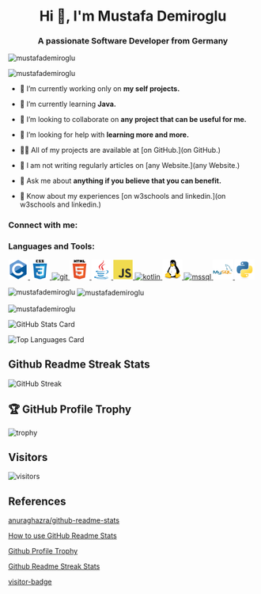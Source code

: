 <h1 align="center">Hi 👋, I'm Mustafa Demiroglu</h1>
<h3 align="center">A passionate Software Developer from Germany</h3>

<p align="left"> <img src="https://komarev.com/ghpvc/?username=mustafademiroglu&label=Profile%20views&color=0e75b6&style=flat" alt="mustafademiroglu" /> </p>

<p align="left"><img src="https://github-profile-trophy.vercel.app/?username=mustafademiroglu" alt="mustafademiroglu" /></a> </p>

- 🔭 I’m currently working only on **my self projects.**

- 🌱 I’m currently learning **Java.**

- 👯 I’m looking to collaborate on **any project that can be useful for me.**

- 🤝 I’m looking for help with **learning more and more.**

- 👨‍💻 All of my projects are available at [on GitHub.](on GitHub.)

- 📝 I am not writing regularly articles on [any Website.](any Website.)

- 💬 Ask me about **anything if you believe that you can benefit.**

- 📄 Know about my experiences [on w3schools and linkedin.](on w3schools and linkedin.)

<h3 align="left">Connect with me:</h3>
<p align="left">
</p>

<h3 align="left">Languages and Tools:</h3>
<p align="left"> <a href="https://www.cprogramming.com/" target="_blank" rel="noreferrer"> <img src="https://raw.githubusercontent.com/devicons/devicon/master/icons/c/c-original.svg" alt="c" width="40" height="40"/> </a> <a href="https://www.w3schools.com/css/" target="_blank" rel="noreferrer"> <img src="https://raw.githubusercontent.com/devicons/devicon/master/icons/css3/css3-original-wordmark.svg" alt="css3" width="40" height="40"/> </a> <a href="https://git-scm.com/" target="_blank" rel="noreferrer"> <img src="https://www.vectorlogo.zone/logos/git-scm/git-scm-icon.svg" alt="git" width="40" height="40"/> </a> <a href="https://www.w3.org/html/" target="_blank" rel="noreferrer"> <img src="https://raw.githubusercontent.com/devicons/devicon/master/icons/html5/html5-original-wordmark.svg" alt="html5" width="40" height="40"/> </a> <a href="https://www.java.com" target="_blank" rel="noreferrer"> <img src="https://raw.githubusercontent.com/devicons/devicon/master/icons/java/java-original.svg" alt="java" width="40" height="40"/> </a> <a href="https://developer.mozilla.org/en-US/docs/Web/JavaScript" target="_blank" rel="noreferrer"> <img src="https://raw.githubusercontent.com/devicons/devicon/master/icons/javascript/javascript-original.svg" alt="javascript" width="40" height="40"/> </a> <a href="https://kotlinlang.org" target="_blank" rel="noreferrer"> <img src="https://www.vectorlogo.zone/logos/kotlinlang/kotlinlang-icon.svg" alt="kotlin" width="40" height="40"/> </a> <a href="https://www.linux.org/" target="_blank" rel="noreferrer"> <img src="https://raw.githubusercontent.com/devicons/devicon/master/icons/linux/linux-original.svg" alt="linux" width="40" height="40"/> </a> <a href="https://www.microsoft.com/en-us/sql-server" target="_blank" rel="noreferrer"> <img src="https://www.svgrepo.com/show/303229/microsoft-sql-server-logo.svg" alt="mssql" width="40" height="40"/> </a> <a href="https://www.mysql.com/" target="_blank" rel="noreferrer"> <img src="https://raw.githubusercontent.com/devicons/devicon/master/icons/mysql/mysql-original-wordmark.svg" alt="mysql" width="40" height="40"/> </a> <a href="https://www.python.org" target="_blank" rel="noreferrer"> <img src="https://raw.githubusercontent.com/devicons/devicon/master/icons/python/python-original.svg" alt="python" width="40" height="40"/> </a> </p>

<p><img align="left" src="https://github-readme-stats.vercel.app/api/top-langs?username=mustafademiroglu&show_icons=true&locale=en&layout=compact" alt="mustafademiroglu" /></p>

<p>&nbsp;<img align="center" src="https://github-readme-stats.vercel.app/api?username=mustafademiroglu&show_icons=true&locale=en" alt="mustafademiroglu" /></p>

<p><img align="center" src="https://github-readme-streak-stats.herokuapp.com/?user=mustafademiroglu&" alt="mustafademiroglu" /></p>

![GitHub Stats Card](https://github-readme-stats.vercel.app/api?username=mustafademiroglu&show_icons=true&theme=tokyonight&count_private=true)

![Top Languages Card](https://github-readme-stats.vercel.app/api/top-langs/?username=mustafademiroglu&layout=compact)

## Github Readme Streak Stats

![GitHub Streak](https://github-readme-streak-stats.herokuapp.com/?user=mustafademiroglu&theme=dark)

## 🏆 GitHub Profile Trophy

![trophy](https://github-profile-trophy.vercel.app/?username=mustafademiroglu&theme=monokai&margin-w=15&margin-h=15)


## Visitors

![visitors](https://visitor-badge.glitch.me/badge?page_id=mustafademiroglu)


## References

[anuraghazra/github-readme-stats](https://github.com/anuraghazra/github-readme-stats)

[How to use GitHub Readme Stats](https://qiita.com/zizi4n5/items/f8076cb25bbf64a9bc1c)

[Github Profile Trophy](https://github.com/ryo-ma/github-profile-trophy)

[Github Readme Streak Stats](https://github.com/DenverCoder1/github-readme-streak-stats)

[visitor-badge](https://github.com/jwenjian/visitor-badge)
